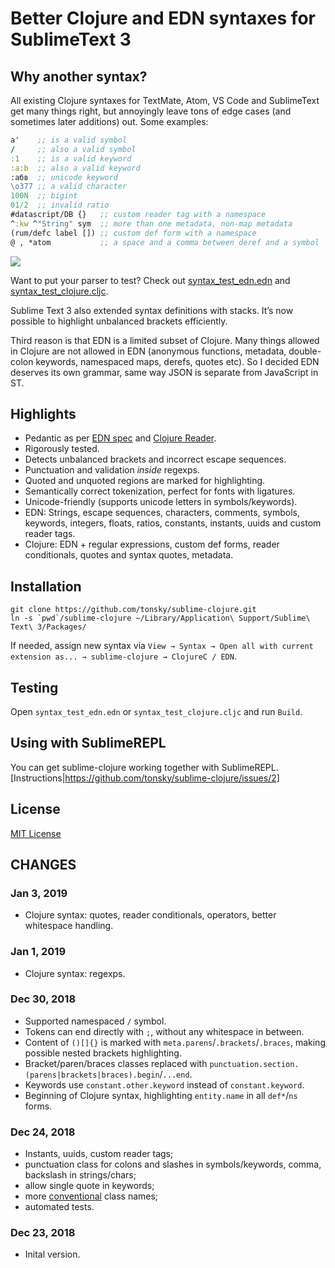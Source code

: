 # Better Clojure and EDN syntaxes for SublimeText 3

## Why another syntax?

All existing Clojure syntaxes for TextMate, Atom, VS Code and SublimeText get many things right, but annoyingly leave tons of edge cases (and sometimes later additions) out. Some examples:

```clojure
a'    ;; is a valid symbol
/     ;; also a valid symbol
:1    ;; is a valid keyword
:a:b  ;; also a valid keyword
:абв  ;; unicode keyword
\o377 ;; a valid character
100N  ;; bigint 
01/2  ;; invalid ratio
#datascript/DB {}   ;; custom reader tag with a namespace
^:kw ^"String" sym  ;; more than one metadata, non-map metadata
(rum/defc label []) ;; custom def form with a namespace
@ , *atom           ;; a space and a comma between deref and a symbol
```

<img src="https://s.tonsky.me/imgs/sublimeclojure.png">

Want to put your parser to test? Check out [syntax_test_edn.edn](./syntax_test_edn.edn) and [syntax_test_clojure.cljc](./syntax_test_clojure.cljc).

Sublime Text 3 also extended syntax definitions with stacks. It’s now possible to highlight unbalanced brackets efficiently.

Third reason is that EDN is a limited subset of Clojure. Many things allowed in Clojure are not allowed in EDN (anonymous functions, metadata, double-colon keywords, namespaced maps, derefs, quotes etc). So I decided EDN deserves its own grammar, same way JSON is separate from JavaScript in ST.

## Highlights

- Pedantic as per [EDN spec](https://github.com/edn-format/edn) and [Clojure Reader](https://clojure.org/reference/reader).
- Rigorously tested.
- Detects unbalanced brackets and incorrect escape sequences.
- Punctuation and validation _inside_ regexps. 
- Quoted and unquoted regions are marked for highlighting.
- Semantically correct tokenization, perfect for fonts with ligatures.
- Unicode-friendly (supports unicode letters in symbols/keywords).
- EDN: Strings, escape sequences, characters, comments, symbols, keywords, integers, floats, ratios, constants, instants, uuids and custom reader tags.
- Clojure: EDN + regular expressions, custom def forms, reader conditionals, quotes and syntax quotes, metadata.

## Installation

```
git clone https://github.com/tonsky/sublime-clojure.git
ln -s `pwd`/sublime-clojure ~/Library/Application\ Support/Sublime\ Text\ 3/Packages/
```

If needed, assign new syntax via `View → Syntax → Open all with current extension as... → sublime-clojure → ClojureC / EDN`.

## Testing

Open `syntax_test_edn.edn` or `syntax_test_clojure.cljc` and run `Build`.

## Using with SublimeREPL

You can get sublime-clojure working together with SublimeREPL. [Instructions|https://github.com/tonsky/sublime-clojure/issues/2]

## License

[MIT License](./LICENSE.txt)

## CHANGES

### Jan 3, 2019

- Clojure syntax: quotes, reader conditionals, operators, better whitespace handling.

### Jan 1, 2019

- Clojure syntax: regexps.

### Dec 30, 2018

- Supported namespaced `/` symbol.
- Tokens can end directly with `;`, without any whitespace in between.
- Content of `()[]{}` is marked with `meta.parens`/`.brackets`/`.braces`, making possible nested brackets highlighting.
- Bracket/paren/braces classes replaced with `punctuation.section.(parens|brackets|braces).begin`/`...end`.
- Keywords use `constant.other.keyword` instead of `constant.keyword`.
- Beginning of Clojure syntax, highlighting `entity.name` in all `def*`/`ns` forms.

### Dec 24, 2018

- Instants, uuids, custom reader tags;
- punctuation class for colons and slashes in symbols/keywords, comma, backslash in strings/chars;
- allow single quote in keywords;
- more [conventional](https://macromates.com/manual/en/language_grammars) class names;
- automated tests.

### Dec 23, 2018

- Inital version.
